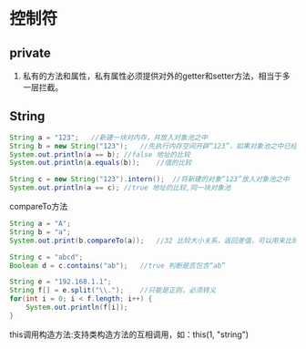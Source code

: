 # 控制符

## private

1. 私有的方法和属性，私有属性必须提供对外的getter和setter方法，相当于多一层拦截。

## String

``` java
String a = "123";   //新建一块对内存，并放入对象池之中
String b = new String("123");   //先执行内存空间开辟“123”，如果对象池之中已经存在则直接使用，然后执行new，有开辟一块新的堆内存存放“123”，原来的“123”变成垃圾
System.out.println(a == b); //false 地址的比较
System.out.println(a.equals(b));    //值的比较

String c = new String("123").intern();  //将新建的对象“123”放入对象池之中
System.out.println(a == c); //true 地址的比较,同一块对象池
```

compareTo方法

``` java
String a = "A";
String b = "a";
System.out.print(b.compareTo(a));   //32 比较大小关系，返回差值，可以用来比较中文

String c = "abcd";
Boolean d = c.contains("ab");   //true 判断是否包含“ab”

String e = "192.168.1.1";
String f[] = e.split("\\.");    //只能是正则，必须转义
for(int i = 0; i < f.length; i++) {
    System.out.println(f[i]);
}
```

this调用构造方法:支持类构造方法的互相调用，如：this(1, "string")